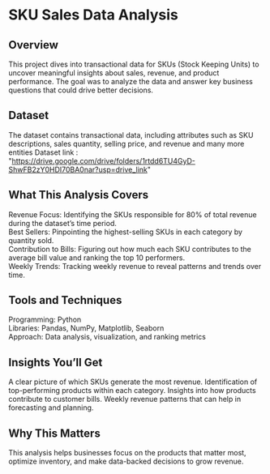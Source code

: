 #  SKU Sales Data Analysis
## Overview
This project dives into transactional data for SKUs (Stock Keeping Units) to uncover meaningful insights about sales, revenue, and product performance. The goal was to analyze the data and answer key business questions that could drive better decisions.
## Dataset
The dataset contains transactional data, including attributes such as SKU descriptions, sales quantity, selling price, and revenue and many more entities
Dataset link : "https://drive.google.com/drive/folders/1rtdd6TU4GyD-ShwFB2zY0HDI70BA0nar?usp=drive_link"
## What This Analysis Covers
Revenue Focus: Identifying the SKUs responsible for 80% of total revenue during the dataset’s time period. <br>
Best Sellers: Pinpointing the highest-selling SKUs in each category by quantity sold. <br>
Contribution to Bills: Figuring out how much each SKU contributes to the average bill value and ranking the top 10 performers. <br>
Weekly Trends: Tracking weekly revenue to reveal patterns and trends over time. <br>
## Tools and Techniques 
Programming: Python <br>
Libraries: Pandas, NumPy, Matplotlib, Seaborn <br>
Approach: Data analysis, visualization, and ranking metrics <br>
## Insights You’ll Get
A clear picture of which SKUs generate the most revenue.
Identification of top-performing products within each category.
Insights into how products contribute to customer bills.
Weekly revenue patterns that can help in forecasting and planning.
## Why This Matters
This analysis helps businesses focus on the products that matter most, optimize inventory, and make data-backed decisions to grow revenue.






